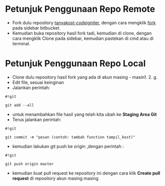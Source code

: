 # Petunjuk Penggunaan Repo Remote

* Fork dulu repository [tanyakost-codeigniter](https://bitbucket.org/achmiral/tanyakost-codeigniter), dengan cara mengklik [fork](https://bitbucket.org/achmiral/tanyakost-codeigniter/fork) pada sidebar bitbucket.
* Kemudian buka repository hasil fork tadi, kemudian di clone, dengan cara mengklik Clone pada sidebar, kemudian pastekan di cmd atau di terminal.

# Petunjuk Penggunaan Repo Local
* Clone dulu repository hasil fork yang ada di akun masing - masin1. 2. g.
* Edit file, sesuai keinginan
* Jalankan perintah:
```
#!git

git add --all
```
* untuk menambahkan file hasil yang telah kita ubah ke **Staging Area Git**
* Terus jalankan perintah: 


```
#!git

git commit -m "pesan (contoh: tambah function tampil_kost)"
```

* kemudian lakukan git push ke origin ,dengan perintah : 


```
#!git

git push origin master
```

* kemudian buat pull request ke repository ini dengan cara klik **Create pull request** di repository akun masing masing